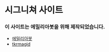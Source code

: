 # 시그니쳐 사이트

### 이 사이트는 에밀리아봇을 위해 제작되었습니다.

  * [에밀리아봇](https://github.com/asd10384/embot)
  * [tkrmagid](https://github.com/asd10384)